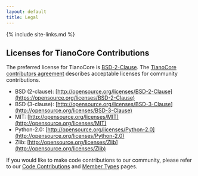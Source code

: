 ```yaml
---
layout: default
title: Legal
---
```

{% include site-links.md %}

## Licenses for TianoCore Contributions

The preferred license for TianoCore is [BSD-2-Clause]({{wiki}}/BSD-License). The [TianoCore contributors agreement](https://raw.githubusercontent.com/tianocore/edk2/master/MdePkg/Contributions.txt) describes acceptable licenses for community contributions.
* BSD (2-clause): [http://opensource.org/licenses/BSD-2-Clause](https://opensource.org/licenses/BSD-2-Clause)
* BSD (3-clause): [http://opensource.org/licenses/BSD-3-Clause](http://opensource.org/licenses/BSD-3-Clause)
* MIT: [http://opensource.org/licenses/MIT](http://opensource.org/licenses/MIT)
* Python-2.0: [http://opensource.org/licenses/Python-2.0](http://opensource.org/licenses/Python-2.0)
* Zlib: [http://opensource.org/licenses/Zlib](http://opensource.org/licenses/Zlib)
	
If you would like to make code contributions to our community, please refer to our [Code Contributions]({{wiki}}/Code-Contributions) and [Member Types]({{wiki}}/Member-Types) pages.

